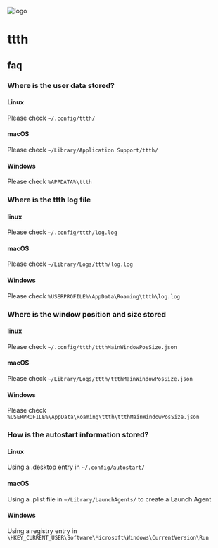 ![logo](https://raw.githubusercontent.com/yafp/ttth/master/.github/logo/128x128.png)

# ttth

## faq

### Where is the user data stored?
#### Linux
Please check ```~/.config/ttth/```
#### macOS
Please check ```~/Library/Application Support/ttth/```
#### Windows
Please check ```%APPDATA%\ttth```

### Where is the ttth log file
#### linux
Please check ```~/.config/ttth/log.log```
#### macOS
Please check ```~/Library/Logs/ttth/log.log```
#### Windows
Please check ```%USERPROFILE%\AppData\Roaming\ttth\log.log```

### Where is the window position and size stored
#### linux
Please check ```~/.config/ttth/ttthMainWindowPosSize.json```
#### macOS
Please check ```~/Library/Logs/ttth/ttthMainWindowPosSize.json```
#### Windows
Please check ```%USERPROFILE%\AppData\Roaming\ttth\ttthMainWindowPosSize.json```


### How is the autostart information stored?
#### Linux
Using a .desktop entry in ```~/.config/autostart/```
#### macOS
Using a .plist file in  ```~/Library/LaunchAgents/``` to create a Launch Agent
#### Windows
Using a registry entry in ```\HKEY_CURRENT_USER\Software\Microsoft\Windows\CurrentVersion\Run```
